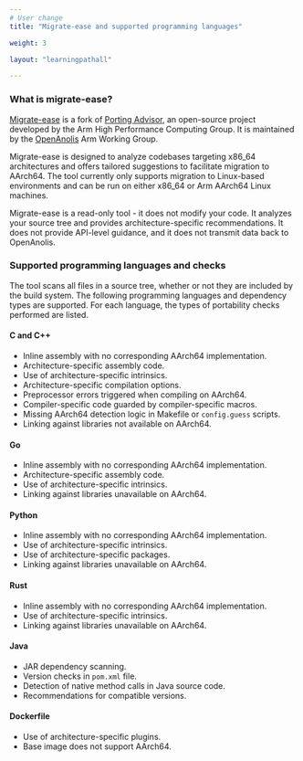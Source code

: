 ```yaml
---
# User change
title: "Migrate-ease and supported programming languages"

weight: 3

layout: "learningpathall"

---
```


### What is migrate-ease?

[Migrate-ease](https://github.com/migrate-ease/) is a fork of [Porting Advisor](https://github.com/arm-hpc/porting-advisor), an open-source project developed by the Arm High Performance Computing Group. It is maintained by the [OpenAnolis](https://github.com/openanolis) Arm Working Group.


Migrate-ease is designed to analyze codebases targeting x86_64 architectures and offers tailored suggestions to facilitate migration to AArch64. The tool currently only supports migration to Linux-based environments and can be run on either x86_64 or Arm AArch64 Linux machines. 

Migrate-ease is a read-only tool - it does not modify your code. It analyzes your source tree and provides architecture-specific recommendations. It does not provide API-level guidance, and it does not transmit data back to OpenAnolis.

### Supported programming languages and checks

The tool scans all files in a source tree, whether or not they are included by the build system. The following programming languages and dependency types are supported. For each language, the types of portability checks performed are listed. 

#### C and C++
- Inline assembly with no corresponding AArch64 implementation.
- Architecture-specific assembly code.
- Use of architecture-specific intrinsics.
- Architecture-specific compilation options.
- Preprocessor errors triggered when compiling on AArch64.
- Compiler-specific code guarded by compiler-specific macros.
- Missing AArch64 detection logic in Makefile or `config.guess` scripts.
- Linking against libraries not available on AArch64.

#### Go
- Inline assembly with no corresponding AArch64 implementation.
- Architecture-specific assembly code.
- Use of architecture-specific intrinsics.
- Linking against libraries unavailable on AArch64.

#### Python
- Inline assembly with no corresponding AArch64 implementation.
- Use of architecture-specific intrinsics.
- Use of architecture-specific packages.
- Linking against libraries unavailable on AArch64.

#### Rust
- Inline assembly with no corresponding AArch64 implementation.
- Use of architecture-specific intrinsics.
- Linking against libraries unavailable on AArch64.

#### Java
- JAR dependency scanning.
- Version checks in `pom.xml` file.
- Detection of native method calls in Java source code.
- Recommendations for compatible versions.

#### Dockerfile
- Use of architecture-specific plugins.
- Base image does not support AArch64.

